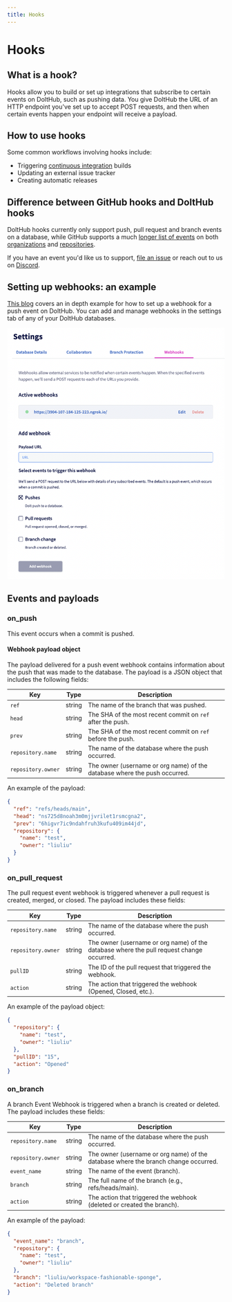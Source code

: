 ```yaml
---
title: Hooks
---
```


# Hooks

## What is a hook?

Hooks allow you to build or set up integrations that subscribe to certain events on
DoltHub, such as pushing data. You give DoltHub the URL of an HTTP endpoint you've set up
to accept POST requests, and then when certain events happen your endpoint will receive a
payload.

## How to use hooks

Some common workflows involving hooks include:

- Triggering [continuous integration](https://en.wikipedia.org/wiki/Continuous_integration) builds
- Updating an external issue tracker
- Creating automatic releases

## Difference between GitHub hooks and DoltHub hooks

DoltHub hooks currently only support push, pull request and branch events on a database, while GitHub supports a
much [longer list of
events](https://docs.github.com/en/developers/webhooks-and-events/webhooks/webhook-events-and-payloads)
on both [organizations](https://docs.github.com/en/rest/orgs/webhooks) and
[repositories](https://docs.github.com/en/rest/repos#webhooks).

If you have an event you'd like us to support, [file an issue](https://github.com/dolthub/dolthub-issues/issues/new?assignees=tbantle22&labels=enhancement&template=feature_request.md&title=) or reach out to us on [Discord](https://discord.com/invite/RFwfYpu).

## Setting up webhooks: an example

[This blog](https://www.dolthub.com/blog/2020-04-08-data-ci-with-dolthub-webhooks/) covers
an in depth example for how to set up a webhook for a push event on DoltHub. You can add
and manage webhooks in the settings tab of any of your DoltHub databases.

![Webhooks page](../../.gitbook/assets/dolthub-webhooks.png)

## Events and payloads

### on_push

This event occurs when a commit is pushed.

#### Webhook payload object

The payload delivered for a push event webhook contains information about the push that was made to the database. The payload is a JSON object that includes the following fields:

| Key                  | Type    | Description                                                                    |
| ---------------------| --------| -------------------------------------------------------------------------------|
| `ref`                | string  | The name of the branch that was pushed.                                        |
| `head`               | string  | The SHA of the most recent commit on `ref` after the push.                     |
| `prev`               | string  | The SHA of the most recent commit on `ref` before the push.                    |
| `repository.name`    | string  | The name of the database where the push occurred.                              |
| `repository.owner`   | string  | The owner (username or org name) of the database where the push occurred.      |

An example of the payload:

```json
{
  "ref": "refs/heads/main",
  "head": "ns725d8noah3m0mjjvrilet1rsmcgna2",
  "prev": "6higvr7ic9ndahfruh3kufu409im44jd",
  "repository": {
    "name": "test",
    "owner": "liuliu"
  }
}
```

### on_pull_request

The pull request event webhook is triggered whenever a pull request is created, merged, or closed. The payload includes these fields:

| Key                  | Type    | Description                                                                                  |
| ---------------------| --------| ---------------------------------------------------------------------------------------------|
| `repository.name`    | string  | The name of the database where the push occurred.                                            |
| `repository.owner`   | string  | The owner (username or org name) of the database where the pull request change occurred.     |
| `pullID`             | string  | The ID of the pull request that triggered the webhook.                                       |
| `action`             | string  | The action that triggered the webhook (Opened, Closed, etc.).                                |

An example of the payload object:

```json
{
  "repository": {
    "name": "test",
    "owner": "liuliu"
  },
  "pullID": "15",
  "action": "Opened"
}
```

### on_branch

A branch Event Webhook is triggered when a branch is created or deleted. The payload includes these fields:

| Key                  | Type    | Description                                                                            |
| ---------------------| --------| ---------------------------------------------------------------------------------------|
| `repository.name`    | string  | The name of the database where the push occurred.                                      |
| `repository.owner`   | string  | The owner (username or org name) of the database where the branch change occurred.     |
| `event_name	`        | string  | The name of the event (branch).                                                        |
| `branch`             | string  | The full name of the branch (e.g., refs/heads/main).                                   |
| `action`             | string  | The action that triggered the webhook (deleted or created the branch).                 |

An example of the payload:
```json
{
  "event_name": "branch",
  "repository": {
    "name": "test",
    "owner": "liuliu"
  },
  "branch": "liuliu/workspace-fashionable-sponge",
  "action": "Deleted branch"
}
```
